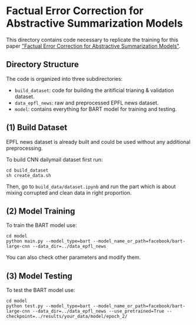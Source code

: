 # Factual Error Correction for Abstractive Summarization Models
This directory contains code necessary to replicate the training for this paper ["Factual Error Correction for Abstractive Summarization Models"](https://arxiv.org/abs/2010.08712).

## Directory Structure

The code is organized into three subdirectories:

* `build_dataset`: code for building the aritificial trianing & validation dataset.
* `data_epfl_news`: raw and preprocessed EPFL news dataset.
* `model`: contains everything for BART model for training and testing.

## (1) Build Dataset
EPFL news dataset is already built and could be used without any additional preprocessing.

To build CNN dailymail dataset first run:

```
cd build_dataset
sh create_data.sh
```

Then, go to `build_data/dataset.ipynb` and run the part which is about mixing corrupted and clean data in right proportion.

## (2) Model Training
To train the BART model use:

```
cd model
python main.py --model_type=bart --model_name_or_path=facebook/bart-large-cnn --data_dir=../data_epfl_news
```

You can also check other parameters and modify them.

## (3) Model Testing
To test the BART model use:

```
cd model
python test.py --model_type=bart --model_name_or_path=facebook/bart-large-cnn --data_dir=../data_epfl_news --use_pretrained=True --checkpoint=../results/your_data/model/epoch_2/
```
